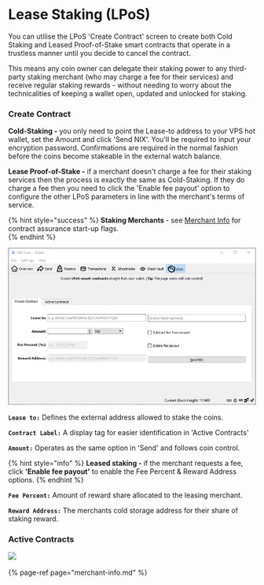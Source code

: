 # Lease Staking \(LPoS\)

You can utilise the LPoS 'Create Contract' screen to create both Cold Staking and Leased Proof-of-Stake smart contracts that operate in a trustless manner until you decide to cancel the contract. 

This means any coin owner can delegate their staking power to any third-party staking merchant \(who may charge a fee for their services\) and receive regular staking rewards - without needing to worry about the technicalities of keeping a wallet open, updated and unlocked for staking.

### Create Contract 

**Cold-Staking -** you only need to point the Lease-to address to your VPS hot wallet, set the Amount and click 'Send NIX'. You'll be required to input your encryption password. Confirmations are required in the normal fashion before the coins become stakeable in the external watch balance.

**Lease Proof-of-Stake -** if a merchant doesn't charge a fee for their staking services then the process is exactly the same as Cold-Staking. If they do charge a fee then you need to click the 'Enable fee payout' option to configure the other LPoS parameters in line with the merchant's terms of service.

{% hint style="success" %}
**Staking Merchants** - see [Merchant Info](merchant-info.md) for contract assurance start-up flags.  
{% endhint %}

![NIX LPoS Coldstaking Contract Screen](../../../.gitbook/assets/lpos-create.PNG)

**`Lease to:`** Defines the external address allowed to stake the coins.

**`Contract Label:`** A display tag for easier identification in 'Active Contracts'

**`Amount:`** Operates as the same option in 'Send' and follows coin control.

{% hint style="info" %}
**Leased staking -** if the merchant requests a fee, click **'Enable fee payout'**  to enable the Fee Percent & Reward Address options.
{% endhint %}

**`Fee Percent:`** Amount of reward share allocated to the leasing merchant. 

**`Reward Address:`** The merchants cold storage address for their share of staking reward. 

### Active Contracts

![](https://lh6.googleusercontent.com/PJmItHhSOiRKmdO9rOvCMImoZKV8dFvUJyRfDoY_Zhi533k6LJPxdM9ImYZ6U-igIsmF0a62xM-8mGlgK-zcckkBITnWKTlBkrCo_qrEh0WSgeqI__HqcjWu0_QvrR0muC6a2P1-)





{% page-ref page="merchant-info.md" %}



